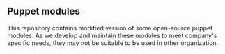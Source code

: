 Puppet modules
--------------

This repository contains modified version of some open-source puppet modules. As we develop and maintain these modules to meet company's specific needs, they may not be suitable to be used in other organization.
